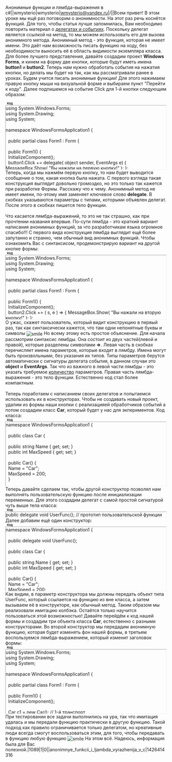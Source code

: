 Анонимные функции и лямбда-выражения в c#||wmysterio|wmysterio|wmysterio@yandex.ru|/||Всем привет! В этом уроке мы ещё раз поговорим о анонимности. На этот раз речь коснётся функций. Для того, чтобы статья лучше запомнилась, Вам необходимо повторить материал о <a class="link" href="/publ/uroki_skriptinga/gta_iv/delegaty_i_sobytija_v_c/35-1-0-199" rel="nofollow" target="_blank">делегатах и событиях</a>. Поскольку делегат является ссылкой на метод, то мы можем использовать его для вызова анонимного метода. Анонимный метод - это функция, которая не имеет имени. Это даёт нам возможность писать функцию на ходу, без необходимости выносить её в область видимости экземпляра класса. Для более лучшего представления, давайте создадим проект **Windows Forms**, и кинем на форму две кнопки, которые будут иметь имена **button1** и **button2**. Теперь нам нужно обработать события на нажатия кнопки, но делать мы будет на так, как мы рассматривали ранее в уроках. Будем учится писать анонимные функции! Для этого нажимаем правую кнопку мыши на визуальной форме и выбираем пункт "Перейти к коду". Далее подпишемся на событие Click для 1-й кнопки следующим образом:<!--uzcode--><div class="bbCodeBlock"><div class="bbCodeName" style="padding-left:5px;font-weight:bold;font-size:7pt">Код</div><div class="codeMessage" style="border:1px inset;max-height:200px;overflow:auto;height:expression(this.scrollHeight<5?this.style.height:scrollHeight>200?'200px':''+(this.scrollHeight+5)+'px');"><!--uzc-->using System.Windows.Forms; <br /> using System.Drawing; <br /> using System; <br /><br /> namespace WindowsFormsApplication1 { <br /><br />&nbsp;&nbsp;public partial class Form1 : Form { <br /><br />&nbsp;&nbsp;public Form1(&#41; { <br />&nbsp;&nbsp;InitializeComponent(&#41;; <br />&nbsp;&nbsp;button1.Click += delegate( object sender, EventArgs e&#41; { MessageBox.Show( "Вы нажали на первую кнопку!" &#41;; }; <br />&nbsp;&nbsp;} <br /><br />&nbsp;&nbsp;} <br /><br /> }<!--/uzc--></div></div><!--/uzcode-->Теперь, когда мы нажмём первую кнопку, то нам будет выводится сообщение о том, какая кнопка была нажата. С первого взгляда такая конструкция выглядит довольно громоздко, но это только так кажется при разработке Формы. Расскажу что к чему. Анонимный метод не имеет имени, по-этому имя заменяет ключевое слово **delegate**. В скобках указываются параметры с типами, которыми объявлен делегат. После этого в скобках пишется тело функции. <br /><br /> Что касается лямбда-выражений, то это не так страшно, как при прочтении названия впервые. По-сути лямбда - это краткий вариант написания анонимных функций, за что разработчикам языка огромное спасибо!!! С первого вида конструкция лямбда выглядит ещё более запутанно и странно, чем обычный вид анонимных функций. Чтобы ознакомить Вас с синтаксисом, продемонстрирую вариант на другой кнопке формы:<!--uzcode--><div class="bbCodeBlock"><div class="bbCodeName" style="padding-left:5px;font-weight:bold;font-size:7pt">Код</div><div class="codeMessage" style="border:1px inset;max-height:200px;overflow:auto;height:expression(this.scrollHeight<5?this.style.height:scrollHeight>200?'200px':''+(this.scrollHeight+5)+'px');"><!--uzc-->using System.Windows.Forms; <br /> using System.Drawing; <br /> using System; <br /><br /> namespace WindowsFormsApplication1 { <br /><br />&nbsp;&nbsp;public partial class Form1 : Form { <br /><br />&nbsp;&nbsp;public Form1(&#41; { <br />&nbsp;&nbsp;InitializeComponent(&#41;; <br />&nbsp;&nbsp;button2.Click += ( s, e &#41; => { MessageBox.Show( "Вы нажали на вторую кнопку!" &#41;; }; <br />&nbsp;&nbsp;} <br /><br />&nbsp;&nbsp;} <br /><br /> }<!--/uzc--></div></div><!--/uzcode-->О ужас, скажет пользователь, который видит конструкцию в первый раз, так как синтаксически кажется, что там одни непонятные буквы и символы <img src="http://s49.ucoz.net/sm/15/smile.gif" border="0" align="absmiddle" alt="smile" /> Но всему этому есть простое объяснение. Для начала рассмотрим синтаксис лямбды. Она состоит из двух частей(левой и правой), которые разделены символами **=>**. Левая часть в скобках перечисляет имена параметров, которые входят в лямбду. Имена могут быть произвольными, без указания их типов. Типы параметров берутся автоматически с сигнатуры делегата события, в данном случаи это **object** и **EventArgs**. Так что из важного в левой части лямбды - это указать требуемое <u>количество</u> параметров. Правая часть лямбда-выражения - это тело функции. Естественно код стал более компактным. <br /><br /> Теперь поработаем с написанием своих делегатов и попытаемся использовать их в конструкторах. Чтобы не создавать новый проект, удалим из формы наши кнопки с реализацияей обработчиков событий а потом создадим класс **Car**, который будет у нас для экпериментов. Код класса:<!--uzcode--><div class="bbCodeBlock"><div class="bbCodeName" style="padding-left:5px;font-weight:bold;font-size:7pt">Код</div><div class="codeMessage" style="border:1px inset;max-height:200px;overflow:auto;height:expression(this.scrollHeight<5?this.style.height:scrollHeight>200?'200px':''+(this.scrollHeight+5)+'px');"><!--uzc-->namespace WindowsFormsApplication1 { <br />&nbsp;&nbsp;&nbsp;<br />&nbsp;&nbsp;public class Car { <br /><br />&nbsp;&nbsp;public string Name { get; set; } <br />&nbsp;&nbsp;public int MaxSpeed { get; set; } <br /><br />&nbsp;&nbsp;public Car(&#41; { <br />&nbsp;&nbsp;Name = "Car"; <br />&nbsp;&nbsp;MaxSpeed = 200; <br />&nbsp;&nbsp;} <br /><br />&nbsp;&nbsp;} <br /><br /> }<!--/uzc--></div></div><!--/uzcode-->Теперь давайте сделаем так, чтобы другой конструктор позволял нам выполнять пользовательскую функцию после инициализации переменных. Для этого создадим делегат с самой простой сигнатурой чуть выше тела класса:<!--uzcode--><div class="bbCodeBlock"><div class="bbCodeName" style="padding-left:5px;font-weight:bold;font-size:7pt">Код</div><div class="codeMessage" style="border:1px inset;max-height:200px;overflow:auto;height:expression(this.scrollHeight<5?this.style.height:scrollHeight>200?'200px':''+(this.scrollHeight+5)+'px');"><!--uzc-->public delegate void UserFunc(&#41;; // прототип пользовательской функции<!--/uzc--></div></div><!--/uzcode-->Далее добавим ещё один конструктор:<!--uzcode--><div class="bbCodeBlock"><div class="bbCodeName" style="padding-left:5px;font-weight:bold;font-size:7pt">Код</div><div class="codeMessage" style="border:1px inset;max-height:200px;overflow:auto;height:expression(this.scrollHeight<5?this.style.height:scrollHeight>200?'200px':''+(this.scrollHeight+5)+'px');"><!--uzc-->namespace WindowsFormsApplication1 { <br />&nbsp;&nbsp;&nbsp;<br />&nbsp;&nbsp;public delegate void UserFunc(&#41;; <br /><br />&nbsp;&nbsp;public class Car { <br /><br />&nbsp;&nbsp;public string Name { get; set; } <br />&nbsp;&nbsp;public int MaxSpeed { get; set; } <br /><br />&nbsp;&nbsp;public Car(&#41; {&nbsp;&nbsp;<br />&nbsp;&nbsp;Name = "Car";&nbsp;&nbsp;<br />&nbsp;&nbsp;MaxSpeed = 200;&nbsp;&nbsp;<br />&nbsp;&nbsp;} <br /><br />&nbsp;&nbsp;public Car( UserFunc callback &#41; { <br />&nbsp;&nbsp;Name = "Car"; <br />&nbsp;&nbsp;MaxSpeed = 200; <br />&nbsp;&nbsp;callback(&#41;; // вызываем переданную функцию <br />&nbsp;&nbsp;} <br /><br />&nbsp;&nbsp;} <br /><br /> }<!--/uzc--></div></div><!--/uzcode-->Как видим, в параметр конструктора мы должны передать объект типа UserFunc, который ссылается на функцию из вне класса, а затем вызываем её в конструкторе, как обычный метод. Таким образом мы реализовали имитацию колбэка. Остаётся только научится пользоваться этой возможностью! Давайте перейдём к код нашей формы и создадим три объекта класса **Car**, естественно с разными конструкторами. Во второй конструктор мы передадим анонимную функцию, которая будет изменять фон нашей формы, в третьем воспользуемся лямбда-выражением, который изменит заголовок формы:<!--uzcode--><div class="bbCodeBlock"><div class="bbCodeName" style="padding-left:5px;font-weight:bold;font-size:7pt">Код</div><div class="codeMessage" style="border:1px inset;max-height:200px;overflow:auto;height:expression(this.scrollHeight<5?this.style.height:scrollHeight>200?'200px':''+(this.scrollHeight+5)+'px');"><!--uzc-->using System.Windows.Forms; <br /> using System.Drawing; <br /> using System; <br /><br /> namespace WindowsFormsApplication1 { <br /><br />&nbsp;&nbsp;public partial class Form1 : Form { <br /><br />&nbsp;&nbsp;public Form1(&#41; { <br />&nbsp;&nbsp;InitializeComponent(&#41;; <br /><br />&nbsp;&nbsp;Car c1 = new Car(&#41;; // 1-й транспорт <br /><br />&nbsp;&nbsp;Car c2 = new Car( delegate(&#41; { <br />&nbsp;&nbsp;BackColor = Color.Teal;&nbsp;&nbsp;<br />&nbsp;&nbsp;ForeColor = Color.White;&nbsp;&nbsp;<br />&nbsp;&nbsp;} &#41;; // 2-й транспорт <br /><br />&nbsp;&nbsp;Car c3 = new Car( (&#41; => { <br />&nbsp;&nbsp;Text = "Название изменил конструктор 3-его транспорта";&nbsp;&nbsp;<br />&nbsp;&nbsp;} &#41;; // 3-й транспорт <br /><br />&nbsp;&nbsp;} <br /><br />&nbsp;&nbsp;} <br /><br /> }<!--/uzc--></div></div><!--/uzcode-->При тестировании все задачи выполнились на ура, так что имитация удалась и мы передали функцию практически в другую функцию. Такой подход как правило ограничивается только делегатом, но креативные люди всегда смогут воспользоваться этим, для того, чтобы передавать в функцию любую функцию <img src="http://s49.ucoz.net/sm/15/smile.gif" border="0" align="absmiddle" alt="smile" /> На этом всё. Надеюсь, информация была для Вас полезной.|1089|1|0||anonimnye_funkcii_i_ljambda_vyrazhenija_v_c|1426414316